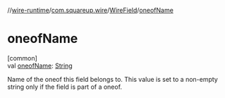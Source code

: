 //[wire-runtime](../../../index.md)/[com.squareup.wire](../index.md)/[WireField](index.md)/[oneofName](oneof-name.md)

# oneofName

[common]\
val [oneofName](oneof-name.md): [String](https://kotlinlang.org/api/latest/jvm/stdlib/kotlin/-string/index.html)

Name of the oneof this field belongs to. This value is set to a non-empty string only if the field is part of a oneof.
